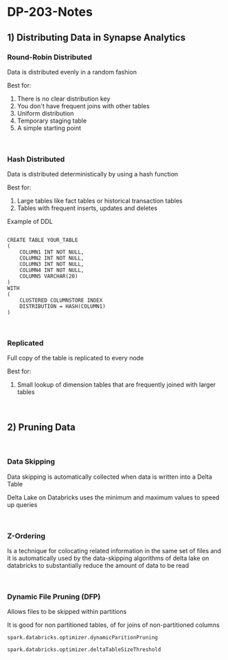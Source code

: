 # DP-203-Notes

## 1) Distributing Data in Synapse Analytics

### Round-Robin Distributed

Data is distributed evenly in a random fashion

Best for: 
1) There is no clear distribution key
2) You don't have frequent joins with other tables
3) Uniform distribution 
4) Temporary staging table
5) A simple starting point

<br>

### Hash Distributed

Data is distributed deterministically by using a hash function

Best for: 
1) Large tables like fact tables or historical transaction tables
2) Tables with frequent inserts, updates and deletes

Example of DDL
```

CREATE TABLE YOUR_TABLE 
(
    COLUMN1 INT NOT NULL, 
    COLUMN2 INT NOT NULL, 
    COLUMN3 INT NOT NULL, 
    COLUMN4 INT NOT NULL, 
    COLUMN5 VARCHAR(20) 
)
WITH 
(
    CLUSTERED COLUMNSTORE INDEX
    DISTRIBUTION = HASH(COLUMN1)
)

```
<br>

### Replicated

Full copy of the table is replicated to every node

Best for: 
1) Small lookup of dimension tables that are frequently joined with larger tables

<br>

## 2) Pruning Data
<br>

### Data Skipping

Data skipping is automatically collected when data is written into a Delta Table

Delta Lake on Databricks uses the minimum and maximum values to speed up queries

<br>

### Z-Ordering

Is a technique for colocating related information in the same set of files and it is automatically used by the data-skipping algorithms of delta lake on databricks to substantially reduce the amount of data to be read

<br>

### Dynamic File Pruning (DFP)

Allows files to be skipped within partitions

It is good for non partitioned tables, of for joins of non-partitioned columns

```
spark.databricks.optimizer.dynamicParitionPruning
```

```
spark.databricks.optimizer.deltaTableSizeThreshold
```